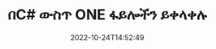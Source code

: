 ---
############################# Static ############################
layout: "auto-gen-merger"
date: 2022-10-24T14:52:49
draft: false
otherformats: ott pdf pps ppsx ppt pptx rtf tex vdx vsdm vsdx vssm vssx vstm vstx vsx

############################# Head ############################
head_title: "ONE ፋይሎችን በC# | ይቀላቀሉ ONE ውህደት"
head_description: "C# .NET ሰነዶች ውህደት ኤፒአይን በመጠቀም ብዙ ONE ፋይሎችን ወደ አንድ ፋይል ይቀላቀሉ። ከተለያዩ ሰነዶች እስከ አንድ ሰነድ የተወሰኑ ገጾችን ወይም የገጽ ክልሎችን ይቀላቀሉ።"

############################# Header ############################
title: "በC# ውስጥ ONE ፋይሎችን ይቀላቀሉ"
description: "ONEን በጥቂት የ.NET ኮድ መስመሮች ይቀላቀሉ።"
bg_image: "https://cms.admin.containerize.com/templates/aspose/App_Themes/V3/images/bg/header1.png"
bg_overlay: false
button:
    enable: true
    icon: "fas fa-arrow-down"
    label: "ነጻ ሙከራ ያውርዱ"
    link: "https://downloads.groupdocs.com/merger/net"

############################# SubMenu ############################
submenu:
    enable: true

    left:
        img_alt: "GroupDocs.Merger for .NET"
        image: "https://cms.admin.containerize.com/templates/groupdocs/images/product-logos/90x90-noborder/groupdocs-merger-net.png"
        product: "GroupDocs.Merger"
        platform: ".NET"

    middle:
        button:

            # button loop
            - link: "https://apireference.groupdocs.com/merger/net"
              text: "የኤፒአይ ማጣቀሻ"

            # button loop
            - link: "https://github.com/groupdocs-merger"
              text: "የኮድ ምሳሌዎች"

            # button loop
            - link: "https://products.groupdocs.app/merger/family"
              text: "የቀጥታ ማሳያዎች"

            # button loop
            - link: "https://purchase.groupdocs.com/pricing/merger/net"
              text: "የዋጋ አሰጣጥ"

    right:
        link_download: "https://downloads.groupdocs.com/merger"
        link_learn: "https://docs.groupdocs.com/merger/net"
        link_buy: "https://purchase.groupdocs.com"

############################# About ############################
about:
    enable: true
    title: "ስለ GroupDocs.Merger for .NET ኤፒአይ"
    content: |
        [GroupDocs.Merger for .NET](/am/merger/net/) በርካታ ፒዲኤፍ፣ ማይክሮሶፍት ኦፊስ (Word፣ Excel፣ PowerPoint፣ OneNote)፣ OpenDocument፣ HTML፣ ምስሎች እና መቀላቀል ምቹ መፍትሄ ይሰጣል። ብዙ ሌሎች ሰነዶች በ.NET መተግበሪያዎች ውስጥ ወደ አንድ ፋይል። GroupDocs.Merger ONE ሰነዶችን ለመቀላቀል ስለተፈቀደልዎት ብዙ ጥረት ይቆጥብልዎታል - ምንም የሶስተኛ ወገን ሶፍትዌር፣ ዴስክቶፕ መተግበሪያዎች ወይም ተሰኪዎች መጫን አያስፈልግም። አሁን ጊዜዎን ማባከን እና ፋይሎችን በእጅ መቀላቀል አስፈላጊ አይደለም! የቡድን ሰነዶች ተልእኮ ምርጡን ጥራት ያለው ማቅረብ እና የሰነድ ማቀነባበሪያ የስራ ሂደቶችን ቀላል ማድረግ ነው።
        
        GroupDocs.Merger API የፋይል መቀላቀል ባህሪያትን ለሚፈልጉ የድርጅት መፍትሄዎች ትክክለኛ ምርጫ ነው። እነዚህ ኤፒአይዎች በሁሉም ዋና ስርዓተ ክወናዎች እና መድረኮች .NET Framework, .NET Standard, .NET Core, Monoን ጨምሮ በደንብ ይደገፋሉ።

############################# Steps ############################
steps:
    enable: true
    title_left: "በርካታ ONE ፋይሎችን እንዴት መቀላቀል እንደሚቻል"
    content_left: |
        [GroupDocs.Merger for .NET](/am/merger/net/) ለ.NET ገንቢዎች ሁለት ወይም ከዚያ በላይ ONE ፋይሎችን በመተግበር ወደ መተግበሪያዎቻቸው መቀላቀል ቀላል ያደርገዋል። ጥቂት ቀላል ደረጃዎች.
        
        * አዲስ የ **Merger** ይፍጠሩ እና የምንጭ ሰነድ መንገድን እንደ ግንበኛ መለኪያ ይለፉ።
        * ወደ **Merger** ክፍል ይደውሉ እና የሁለተኛውን የምንጭ ሰነድ መንገድ ይለፉ።
        * የተዋሃደውን ሰነድ ለማስቀመጥ ወደ **Merger** ክፍል ይደውሉ።

    title_right: "የስርዓት መስፈርቶች"
    content_right: |
        GroupDocs.Merger for .NET ኤፒአይዎች በሁሉም ዋና መድረኮች እና ስርዓተ ክወናዎች ላይ ይደገፋሉ። ከዚህ በታች ያለውን ኮድ ከመተግበሩ በፊት፣ እባክዎ በስርዓትዎ ላይ የሚከተሉት ቅድመ ሁኔታዎች እንዳሉዎት ያረጋግጡ።

        * ስርዓተ ክወናዎች-ማይክሮሶፍት ዊንዶውስ ፣ ሊኑክስ ፣ ማክኦኤስ
        * የልማት አካባቢ፡ Visual Studio, Xamarin, MonoDevelop
        * ማዕቀፎች: .NET Framework, .NET Standard, .NET Core, Mono
        * የቅርብ ጊዜውን የGroupDocs.Merger for .NET ስሪት ከ[NuGet](https://www.nuget.org/packages/groupdocs.merger) ያውርዱ
         
    code: |
     {{% merger/additional-styles %}}
     {{< merger/code-merger title="C# ምሳሌ ኮድን በመጠቀም ONE ፋይሎችን እንዴት መቀላቀል እንደሚቻል">}}

        ```csharp    
        // GroupDocs.Merger API በመጠቀም ONE ፋይሎችን ይቀላቀሉ
        // የፈጣን ውህደት ከግቤት ONE ሰነድ ጋር
        using (Merger merger = new Merger("input1.one"))
          {
            // የመቀላቀል ዘዴን ይደውሉ የውህደት ክፍል ምሳሌ እና የሁለተኛ ምንጭ ሰነድ መንገድን ያስተላልፉ
            merger.Join("input2.one");
    
            // የተዋሃደ ሰነድ ለማስቀመጥ የመዋህድ ክፍል ምሳሌ አስቀምጥ ዘዴን ይደውሉ
            merger.Save("merged-file.one");
          }
        ```
     {{< /merger/code-merger >}}

############################# Demos ############################
demos:
    enable: true
    title: "የቀጥታ ማሳያዎች - ሰነዶችን ለመቀላቀል የመስመር ላይ መተግበሪያ"
    content: |
       [GroupDocs.Merger Live Demos](https://products.groupdocs.app/merger/one) ድር ጣቢያን በመጎብኘት ከአንድ በላይ ONE ፋይሎችን ይቀላቀሉ።
       የቀጥታ ማሳያው የሚከተሉት ጥቅሞች አሉት።
        
############################# About Formats ############################
about_formats:
    enable: true

############################# More Formats ############################
more_formats:
    enable: true
    title: "ሌሎች የሰነድ ቅርጸቶችን መቀላቀል"
    content: |
        .NET ሰነዶች ለፋይል ቅርጸቶች እና ምስሎች ኤፒአይ ይዋሃዳሉ። ከታች እንደተገለጸው አንዳንድ ታዋቂ የሰነድ ቅርጸቶችን አንድ ላይ ይቀላቀሉ።

############################# Back to top ###############################
back_to_top:
    enable: true
---